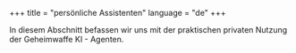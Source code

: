 +++
title = "persönliche Assistenten" 
language = "de"
+++

In diesem Abschnitt befassen wir uns mit der praktischen privaten Nutzung der Geheimwaffe KI - Agenten.
